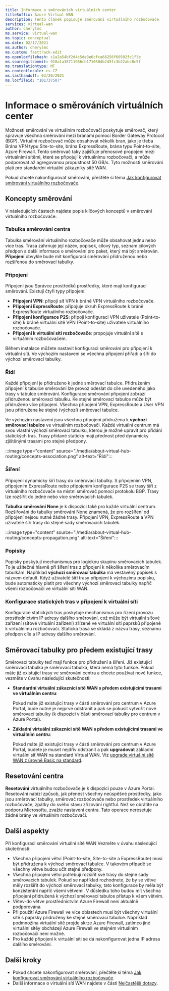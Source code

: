```yaml
---
title: Informace o směrováních virtuálních center
titleSuffix: Azure Virtual WAN
description: Tento článek popisuje směrování virtuálního rozbočovače
services: virtual-wan
author: cherylmc
ms.service: virtual-wan
ms.topic: conceptual
ms.date: 02/17/2021
ms.author: cherylmc
ms.custom: fasttrack-edit
ms.openlocfilehash: c1a2a54bf2d4c5de3e6cfca66256f60592fc1f3e
ms.sourcegitcommit: 910a1a38711966cb171050db245fc3b22abc8c5f
ms.translationtype: MT
ms.contentlocale: cs-CZ
ms.lasthandoff: 03/20/2021
ms.locfileid: "101737507"
---
```

# <a name="about-virtual-hub-routing"></a>Informace o směrováních virtuálních center

Možnosti směrování ve virtuálním rozbočovači poskytuje směrovač, který spravuje všechna směrování mezi branami pomocí Border Gateway Protocol (BGP). Virtuální rozbočovač může obsahovat několik bran, jako je třeba Brána VPN typu Site-to-site, brána ExpressRoute, brána typu Point-to-site, Azure Firewall. Tento směrovač taky zajišťuje přenosové propojení mezi virtuálními sítěmi, které se připojují k virtuálnímu rozbočovači, a může podporovat až agregovanou propustnost 50 GB/s. Tyto možnosti směrování platí pro standardní virtuální zákazníky sítě WAN.

Pokud chcete nakonfigurovat směrování, přečtěte si téma [Jak konfigurovat směrování virtuálního rozbočovače](how-to-virtual-hub-routing.md).

## <a name="routing-concepts"></a><a name="concepts"></a>Koncepty směrování

V následujících částech najdete popis klíčových konceptů v směrování virtuálního rozbočovače.

### <a name="hub-route-table"></a><a name="hub-route"></a>Tabulka směrování centra

Tabulka směrování virtuálního rozbočovače může obsahovat jednu nebo více tras. Trasa zahrnuje její název, popisek, cílový typ, seznam cílových předpon a další informace o směrování pro paket, který má být směrován. **Připojení** obvykle bude mít konfiguraci směrování přidruženou nebo rozšířenou do směrovací tabulky.

### <a name="connections"></a><a name="connection"></a>Připojení

Připojení jsou Správce prostředků prostředky, které mají konfiguraci směrování. Existují čtyři typy připojení:

* **Připojení VPN**: připojí síť VPN k bráně VPN virtuálního rozbočovače.
* **Připojení ExpressRoute**: připojuje okruh ExpressRoute k bráně ExpressRoute virtuálního rozbočovače.
* **Připojení konfigurace P2S**: připojí konfiguraci VPN uživatele (Point-to-site) k bráně virtuální sítě VPN (Point-to-site) uživatele virtuálního rozbočovače.
* **Připojení k virtuální síti rozbočovače**: propojuje virtuální sítě s virtuálním rozbočovačem.

Během instalace můžete nastavit konfiguraci směrování pro připojení k virtuální síti. Ve výchozím nastavení se všechna připojení přiřadí a šíří do výchozí směrovací tabulky.

### <a name="association"></a><a name="association"></a>Řídí

Každé připojení je přidruženo k jedné směrovací tabulce. Přidružením připojení k tabulce směrování lze provoz odeslat do cíle uvedeného jako trasy v tabulce směrování. Konfigurace směrování připojení zobrazí přidruženou směrovací tabulku.  Ke stejné směrovací tabulce může být přidruženo více připojení. Všechna připojení VPN, ExpressRoute a User VPN jsou přidružena ke stejné (výchozí) směrovací tabulce.

Ve výchozím nastavení jsou všechna připojení přidružena k **výchozí směrovací tabulce** ve virtuálním rozbočovači. Každé virtuální centrum má svou vlastní výchozí směrovací tabulku, kterou je možné upravit pro přidání statických tras. Trasy přidané staticky mají přednost před dynamicky zjištěnými trasami pro stejné předpony.

:::image type="content" source="./media/about-virtual-hub-routing/concepts-association.png" alt-text="Řídí":::

### <a name="propagation"></a><a name="propagation"></a>Šíření

Připojení dynamicky šíří trasy do směrovací tabulky. S připojením VPN, připojením ExpressRoute nebo připojením konfigurace P2S se trasy šíří z virtuálního rozbočovače na místní směrovač pomocí protokolu BGP. Trasy lze rozšířit do jedné nebo více směrovacích tabulek.

**Tabulka směrování None** je k dispozici také pro každé virtuální centrum. Rozšiřování do tabulky směrování None znamená, že pro rozšíření od připojení nejsou nutné žádné trasy. Připojení VPN, ExpressRoute a VPN uživatele šíří trasy do stejné sady směrovacích tabulek.

:::image type="content" source="./media/about-virtual-hub-routing/concepts-propagation.png" alt-text="Šíření":::

### <a name="labels"></a><a name="labels"></a>Popisky

Popisky poskytují mechanismus pro logickou skupinu směrovacích tabulek. To je užitečné hlavně při šíření tras z připojení k několika směrovacím tabulkám. Například **výchozí směrovací tabulka** má vestavěný popisek s názvem default. Když uživatelé šíří trasy připojení k výchozímu popisku, bude automaticky platit pro všechny výchozí směrovací tabulky napříč všemi rozbočovači ve virtuální síti WAN.

### <a name="configuring-static-routes-in-a-virtual-network-connection"></a><a name="static"></a>Konfigurace statických tras v připojení k virtuální síti

Konfigurace statických tras poskytuje mechanismus pro řízení provozu prostřednictvím IP adresy dalšího směrování, což může být virtuální síťové zařízení (síťové virtuální zařízení) zřízené ve virtuální síti paprsků připojené k virtuálnímu rozbočovači. Statická trasa se skládá z názvu trasy, seznamu předpon cíle a IP adresy dalšího směrování.

## <a name="route-tables-for-pre-existing-routes"></a><a name="route"></a>Směrovací tabulky pro předem existující trasy

Směrovací tabulky teď mají funkce pro přidružení a šíření. Již existující směrovací tabulka je směrovací tabulka, která nemá tyto funkce. Pokud máte již existující trasy ve směrování centra a chcete používat nové funkce, vezměte v úvahu následující skutečnosti:

* **Standardní virtuální zákazníci sítě WAN s předem existujícími trasami ve virtuálním centru**:

   Pokud máte již existující trasy v části směrování pro centrum v Azure Portal, bude nutné je nejprve odstranit a pak se pokusit vytvořit nové směrovací tabulky (k dispozici v části směrovací tabulky pro centrum v Azure Portal).

* **Základní virtuální zákazníci sítě WAN s předem existujícími trasami ve virtuálním centru**:

   Pokud máte již existující trasy v části směrování pro centrum v Azure Portal, budete je muset nejdřív odstranit a pak **upgradovat** základní virtuální síť WAN na standard Virtual WAN. Viz [upgrade virtuální sítě WAN z úrovně Basic na standard](upgrade-virtual-wan.md).

## <a name="hub-reset"></a><a name="reset"></a>Resetování centra

**Resetování** virtuálního rozbočovače je k dispozici pouze v Azure Portal. Resetování nabízí způsob, jak přenést všechny neúspěšné prostředky, jako jsou směrovací tabulky, směrovač rozbočovače nebo prostředek virtuálního rozbočovače, zpátky do svého stavu zřizování rightful. Než se obrátíte na podporu Microsoftu, zvažte nastavení centra. Tato operace neresetuje žádné brány ve virtuálním rozbočovači.

## <a name="additional-considerations"></a><a name="considerations"></a>Další aspekty

Při konfiguraci směrování virtuální sítě WAN Vezměte v úvahu následující skutečnosti:

* Všechna připojení větví (Point-to-site, Site-to-site a ExpressRoute) musí být přidružena k výchozí směrovací tabulce. V takovém případě se všechny větve budou učit stejné předpony.
* Všechna připojení větví potřebují rozšířit své trasy do stejné sady směrovacích tabulek. Pokud se například rozhodnete, že by se větve měly rozšířit do výchozí směrovací tabulky, tato konfigurace by měla být konzistentní napříč všemi větvemi. V důsledku toho budou mít všechna připojení přidružená k výchozí směrovací tabulce přístup k všem větvím.
* Větev-do větve prostřednictvím Azure Firewall není aktuálně podporována.
* Při použití Azure Firewall ve více oblastech musí být všechny virtuální sítě s paprsky přidruženy ke stejné směrovací tabulce. Například podmnožina virtuální sítě projde skrze Azure Firewall, zatímco jiné virtuální sítěy obcházejí Azure Firewall ve stejném virtuálním rozbočovači není možné.
* Pro každé připojení k virtuální síti se dá nakonfigurovat jedna IP adresa dalšího směrování.

## <a name="next-steps"></a>Další kroky

* Pokud chcete nakonfigurovat směrování, přečtěte si téma [Jak konfigurovat směrování virtuálního rozbočovače](how-to-virtual-hub-routing.md).
* Další informace o virtuální síti WAN najdete v části [Nejčastější dotazy](virtual-wan-faq.md).
